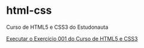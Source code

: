 # html-css
 Curso de HTML5 e CSS3 do Estudonauta

<a href="https://williansiciliano.github.io/html-css/exercicios/ex001/index.html" target="_blank"> Executar o Exercício 001 do Curso de HTML5 e CSS3 </a>
